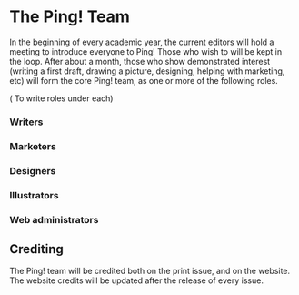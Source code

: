 # The Ping! Team

In the beginning of every academic year, the current editors will hold a meeting to introduce everyone to Ping! Those who wish to will be kept in the loop. 
After about a month, those who show demonstrated interest (writing a first draft, drawing a picture, designing, helping with marketing, etc) will form the core Ping! team, as one or more of the following roles.

( To write roles under each)

### Writers
### Marketers
### Designers
### Illustrators
### Web administrators

## Crediting
The Ping! team will be credited both on the print issue, and on the website. The website credits will be updated after the release of every issue.

